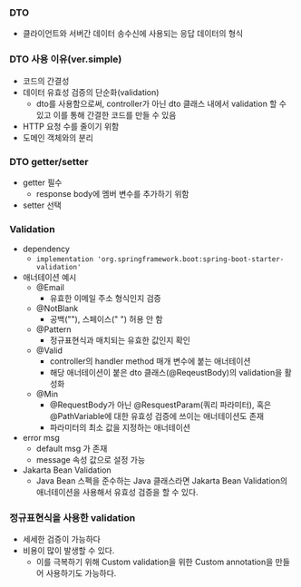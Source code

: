 ### DTO
- 클라이언트와 서버간 데이터 송수신에 사용되는 응답 데이터의 형식

### DTO 사용 이유(ver.simple)
- 코드의 간결성
- 데이터 유효성 검증의 단순화(validation)
  - dto를 사용함으로써, controller가 아닌 dto 클래스 내에서 validation 할 수 있고 이를 통해 간결한 코드를 만들 수 있음
- HTTP 요청 수를 줄이기 위함
- 도메인 객체와의 분리

### DTO getter/setter
- getter 필수
  - response body에 멤버 변수를 추가하기 위함
- setter 선택

### Validation
- dependency
  - `implementation 'org.springframework.boot:spring-boot-starter-validation'`
- 애너테이션 예시
  - @Email
    - 유효한 이메일 주소 형식인지 검증
  - @NotBlank
    - 공백(""), 스페이스(" ") 허용 안 함
  - @Pattern
    - 정규표현식과 매치되는 유효한 값인지 확인
  - @Valid
    - controller의 handler method 매개 변수에 붙는 애너테이션
    - 해당 애너테이션이 붙은 dto 클래스(@ReqeustBody)의 validation을 활성화
  - @Min
    - @RequestBody가 아닌 @ResquestParam(쿼리 파라미터), 혹은 @PathVariable에 대한 유효성 검증에 쓰이는 애너테이션도 존재
    - 파라미터의 최소 값을 지정하는 애너테이션
- error msg
  - default msg 가 존재
  - message 속성 값으로 설정 가능
- Jakarta Bean Validation
  - Java Bean 스펙을 준수하는 Java 클래스라면 Jakarta Bean Validation의 애너테이션을 사용해서 유효성 검증을 할 수 있다.

### 정규표현식을 사용한 validation
- 세세한 검증이 가능하다
- 비용이 많이 발생할 수 있다.
  - 이를 극복하기 위해 Custom validation을 위한 Custom annotation을 만들어 사용하기도 가능하다.